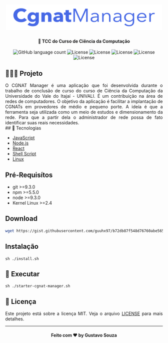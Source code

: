 <h1 align="center">
    <img alt="CGNAT Manager" width="500px" src=".github/logo.png" />
</h1>

<h4 align="center">
  🚀 TCC do Curso de Ciência da Computação
</h4>

<p align="center">
  <img alt="GitHub language count" src="https://img.shields.io/github/languages/count/guuhx97/cgnat-manager">
  <img alt="License" src="https://img.shields.io/badge/license-MIT-brightgreen">
  <img alt="License" src="https://img.shields.io/badge/version-1.0.15-blue.svg?cacheSeconds=2592000">
  <img alt="License" src="https://img.shields.io/badge/npm-%3E%3D5.5.0-blue.svg">
  <img alt="License" src="https://img.shields.io/badge/node-%3E%3D9.3.0-blue.svg">
  <img alt="License" src="https://img.shields.io/badge/Kernel-2.4-blue.svg?cacheSeconds=2592000">

</p>


## 👨🏼‍💻 Projeto

<div style="text-align: justify">
O CGNAT Manager é uma aplicação que foi desenvolvida durante o trabalho de conclusão de curso do curso de Ciência da Computação da Universidade do Vale do Itajaí - UNIVALI. É um contribuição na área de redes de computadores. O objetivo da aplicação é facilitar a implantação de CGNATs em provedores de médio e pequeno porte. A ideía é que a ferramenta seja utilizada como um meio de estudos e dimensionamento da rede. Para que a partir dela o administrador de rede possa de fato identificar suas reais necessidades.
</div>
## 🔨 Tecnologias

- [JavaScript](https://developer.mozilla.org/pt-BR/docs/Aprender/JavaScript)
- [Node.js](https://nodejs.org/en/)
- [React](https://pt-br.reactjs.org/)
- [Shell Script](https://pt.wikipedia.org/wiki/Shell_script)
- [Linux](https://pt.wikipedia.org/wiki/Linux)

## Pré-Requisítos

- git >=9.3.0
- npm >=5.5.0
- node >=9.3.0
- Kernel Linux >=2.4

## Download
<div style="text-align: justify">

```sh
wget https://gist.githubusercontent.com/guuhx97/b72db87f548d76760abe5654ab3ec35e/raw/917faefb441a16a51afa8e49af86e0a3dffc62c0/install.sh
```
<div>

## Instalação

``` 
sh ./install.sh 
```

## 🔄 Executar

```
sh ./starter-cgnat-manager.sh
```


## 📝 Licença
Este projeto está sobre a licença MIT. Veja o arquivo [LICENSE](LICENSE.md) para mais detalhes.

---

<h4 align="center">
  Feito com ❤️ by Gustavo Souza
</h4>
